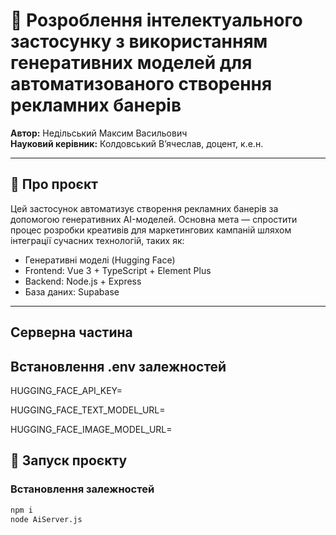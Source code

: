 # 📢 Розроблення інтелектуального застосунку з використанням генеративних моделей для автоматизованого створення рекламних банерів

**Автор:** Недільський Максим Васильович  
**Науковий керівник:** Колдовський Вʼячеслав, доцент, к.е.н.

---

## 🧠 Про проєкт

Цей застосунок автоматизує створення рекламних банерів за допомогою генеративних AI-моделей. Основна мета — спростити процес розробки креативів для маркетингових кампаній шляхом інтеграції сучасних технологій, таких як:

- Генеративні моделі (Hugging Face)
- Frontend: Vue 3 + TypeScript + Element Plus
- Backend: Node.js + Express
- База даних: Supabase

---

## Cерверна частина

## Встановлення .env залежностей

HUGGING_FACE_API_KEY= 

HUGGING_FACE_TEXT_MODEL_URL=

HUGGING_FACE_IMAGE_MODEL_URL=

## 🚀 Запуск проєкту

### Встановлення залежностей

```bash
npm i
node AiServer.js
 